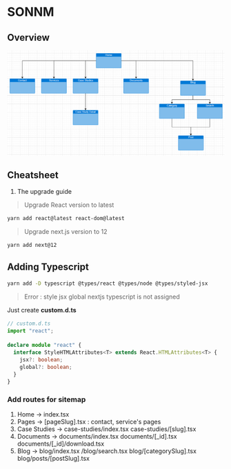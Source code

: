 # SONNM

## Overview

![Sitemap](./documents/sitemap.png)

## Cheatsheet

1. The upgrade guide

> Upgrade React version to latest

```bash
yarn add react@latest react-dom@latest
```

> Upgrade next.js version to 12

```bash
yarn add next@12
```

## Adding Typescript

```bash
yarn add -D typescript @types/react @types/node @types/styled-jsx
```

> Error : style jsx global nextjs typescript is not assigned

Just create **custom.d.ts**

```ts
// custom.d.ts
import "react";

declare module "react" {
  interface StyleHTMLAttributes<T> extends React.HTMLAttributes<T> {
    jsx?: boolean;
    global?: boolean;
  }
}
```

### Add routes for sitemap

1. Home -> index.tsx
2. Pages -> [pageSlug].tsx : contact, service's pages
3. Case Studies -> case-studies/index.tsx case-studies/[slug].tsx
4. Documents -> documents/index.tsx documents/[_id].tsx documents/[_id]/download.tsx
5. Blog -> blog/index.tsx /blog/search.tsx blog/[categorySlug].tsx blog/posts/[postSlug].tsx
